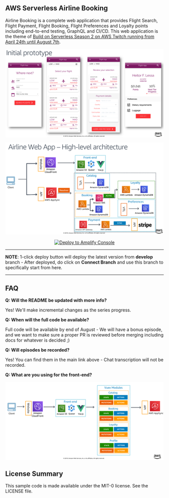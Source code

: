 ## AWS Serverless Airline Booking

Airline Booking is a complete web application that provides Flight Search, Flight Payment, Flight Booking, Flight Preferences and Loyalty points including end-to-end testing, GraphQL and CI/CD. This web application is the theme of [Build on Serverless Season 2 on AWS Twitch running from April 24th until August 7th](https://pages.awscloud.com/GLOBAL-devstrategy-OE-BuildOnServerless-2019-reg-event.html).

![Serverless Airline Booking sample](./media/prototype-web.png)

![Serverless Airline Initial Architecture](./media/prototype-architecture.png)

<p align="center">
    <a href="https://console.aws.amazon.com/amplify/home#/deploy?repo=https://github.com/aws-samples/aws-serverless-airline-booking">
        <img src="https://oneclick.amplifyapp.com/button.svg" alt="Deploy to Amplify Console">
    </a>
</p>

---

**NOTE**: 1-click deploy button will deploy the latest version from **develop** branch - After deployed, do click on **Connect Branch** and use this branch to specifically start from here.

---

## FAQ

**Q: Will the README be updated with more info?**

Yes! We'll make incremental changes as the series progress.

**Q: When will the full code be available?**

Full code will be available by end of August - We will have a bonus episode, and we want to make sure a proper PR is reviewed before merging including docs for whatever is decided ;)

**Q: Will episodes be recorded?**

Yes! You can find them in the main link above - Chat transcription will not be recorded.

**Q: What are you using for the front-end?**

![Front-end tech stack](./media/prototype-frontend.png)

## License Summary

This sample code is made available under the MIT-0 license. See the LICENSE file.
